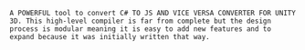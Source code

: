 `A POWERFUL tool to convert C# TO JS AND VICE VERSA CONVERTER FOR UNITY 3D.
This high-level compiler is far from complete but the design process is modular meaning it is easy to add
new features and to expand because it was initially written that way.`

